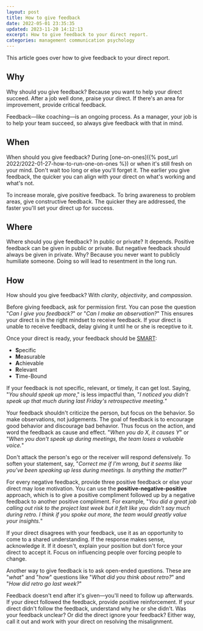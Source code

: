 ```yaml
---
layout: post
title: How to give feedback
date: 2022-05-01 23:35:35
updated: 2023-11-20 14:12:13
excerpt: How to give feedback to your direct report.
categories: management communication psychology
---
```


This article goes over how to give feedback to your direct report.

## Why

Why should you give feedback? Because you want to help your direct succeed. After a job well done, praise your direct. If there's an area for improvement, provide critical feedback.

Feedback&mdash;like coaching&mdash;is an ongoing process. As a manager, your job is to help your team succeed, so always give feedback with that in mind.

## When

When should you give feedback? During [one-on-ones]({% post_url 2022/2022-01-27-how-to-run-one-on-ones %}) or when it's still fresh on your mind. Don't wait too long or else you'll forget it. The earlier you give feedback, the quicker you can align with your direct on what's working and what's not.

To increase morale, give positive feedback. To bring awareness to problem areas, give constructive feedback. The quicker they are addressed, the faster you'll set your direct up for success.

## Where

Where should you give feedback? In public or private? It depends. Positive feedback can be given in public or private. But negative feedback should always be given in private. Why? Because you never want to publicly humiliate someone. Doing so will lead to resentment in the long run.

## How

How should you give feedback? With _clarity_, _objectivity_, and _compassion_.

Before giving feedback, ask for permission first. You can pose the question "_Can I give you feedback?_" or "_Can I make an observation?_" This ensures your direct is in the right mindset to receive feedback. If your direct is unable to receive feedback, delay giving it until he or she is receptive to it.

Once your direct is ready, your feedback should be [SMART](https://wikipedia.org/wiki/SMART_criteria):

- **S**pecific
- **M**easurable
- **A**chievable
- **R**elevant
- **T**ime-Bound

If your feedback is not specific, relevant, or timely, it can get lost. Saying, "_You should speak up more_," is less impactful than, "_I noticed you didn't speak up that much during last Friday's retrospective meeting._"

Your feedback shouldn't criticize the person, but focus on the behavior. So make observations, not judgements. The goal of feedback is to encourage good behavior and discourage bad behavior. Thus focus on the action, and word the feedback as cause and effect. "_When you do X, it causes Y_" or "_When you don't speak up during meetings, the team loses a valuable voice._"

Don't attack the person's ego or the receiver will respond defensively. To soften your statement, say, "_Correct me if I'm wrong, but it seems like you've been speaking up less during meetings. Is anything the matter?_"

For every negative feedback, provide three positive feedback or else your direct may lose motivation. You can use the **positive-negative-positive** approach, which is to give a positive compliment followed up by a negative feedback to another positive compliment. For example, "_You did a great job calling out risk to the project last week but it felt like you didn't say much during retro. I think if you spoke out more, the team would greatly value your insights._"

If your direct disagrees with your feedback, use it as an opportunity to come to a shared understanding. If the response makes sense, acknowledge it. If it doesn't, explain your position but don't force your direct to accept it. Focus on influencing people over forcing people to change.

Another way to give feedback is to ask open-ended questions. These are "_what_" and "_how_" questions like "_What did you think about retro?_" and "_How did retro go last week?_"

Feedback doesn't end after it's given&mdash;you'll need to follow up afterwards. If your direct followed the feedback, provide positive reinforcement. If your direct didn't follow the feedback, understand why he or she didn't. Was your feedback unclear? Or did the direct ignore your feedback? Either way, call it out and work with your direct on resolving the misalignment.
